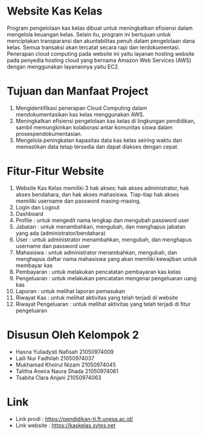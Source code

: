 # Website Kas Kelas
Program pengelolaan kas kelas dibuat untuk meningkatkan efisiensi dalam mengelola keuangan kelas. Selain itu, program ini bertujuan untuk menciptakan transparansi dan akuntabilitas penuh dalam pengelolaan dana kelas. Semua transaksi akan tercatat secara rapi dan terdokumentasi.
Penerapan cloud computing pada website ini yaitu layanan hosting website pada penyedia hosting cloud yang bernama Amazon Web Services (AWS) dengan menggunakan layanannya yaitu EC2.
# Tujuan dan Manfaat Project
1. Mengidentifikasi penerapan Cloud Computing dalam mendokumentasikan kas kelas menggunakan AWS.
2. Meningkatkan efisiensi pengelolaan kas kelas di lingkungan pendidikan, sambil memungkinkan kolaborasi antar komunitas siswa dalam prosespendokumentasian.
3. Mengelola peningkatan kapasitas data kas kelas seiring waktu dan memastikan data tetap tersedia dan dapat diakses dengan cepat.
# Fitur-Fitur Website
1. Website Kas Kelas memiliki 3 hak akses: hak akses administrator, hak akses bendahara, dan hak akses mahasiswa. Tiap-tiap hak akses memiliki username dan password masing-masing.
2. Login dan Logout
3. Dashboard
4. Profile : untuk mengedit nama lengkap dan mengubah password user
5. Jabatan : untuk menambahkan, mengubah, dan menghapus jabatan yang ada (administrator/bendahara)
6. User : untuk administrator menambahkan, mengubah, dan menghapus username dan password user
7. Mahasiswa : untuk administrator menambahkan, mengubah, dan menghapus daftar nama mahasiswa yang akan memiliki kewajiban untuk membayar kas
8. Pembayaran : untuk melakukan pencatatan pembayaran kas kelas
9. Pengeluaran : untuk melakukan pencatatan mengenai pengeluaran uang kas
10. Laporan : untuk melihat laporan pemasukan
11. Riwayat Kas : untuk melihat aktivitas yang telah terjadi di website
12. Riwayat Pengeluaran : untuk melihat aktivitas yang telah terjadi di fitur pengeluaran
# Disusun Oleh Kelompok 2 
- Hasna Yuliadysti Nafisah      21050974009
- Laili Nur Fadhilah            21050974037
- Mukhamad Khoirul Nizam        21050974045
- Talitha Aneira Naura Shada    21050974061
- Tsabita Clara Anjani          21050974063
# Link
- Link prodi : https://pendidikan-ti.ft.unesa.ac.id/
- Link website : https://kaskelas.sytes.net

